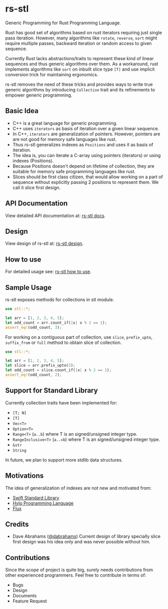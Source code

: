 # rs-stl

Generic Programming for Rust Programming Language.

Rust has good set of algorithms based on rust iterators requiring just single
pass iteration. However, many algorithms like `rotate`, `reverse`, `sort`
might require multiple passes, backward iteration or random access to given
sequence.

Currently Rust lacks abstractions/traits to represent these kind of linear
sequences and thus generic algorithms over them. As a workaround, rust
implements algorithms like `sort` on inbuilt slice type `[T]` and use implicit
conversion trick for maintaining ergonomics.

rs-stl removes the need of these tricks and provides ways to write true generic
algorithms by introducing `Collection` trait and its refinements to empower
generic programming.

## Basic Idea

- C++ is a great language for generic programming.
- C++ uses `iterators` as basis of iteration over a given linear sequence.
- In C++, `iterators` are generalization of pointers. However, pointers are
  are not good for memory safe languages like rust.
- Thus rs-stl generalizes indexes as `Positions` and uses it as basis of iteration.
- The idea is, you can iterate a C-array using pointers (iterators) or using
  indexes (Positions).
- Because Positions doesn't depend on lifetime of collection, they are suitable
  for memory safe programming languages like rust.
- Slices should be first class citizen, that would allow working on a part of
  sequence without explicitly passing 2 positions to represent them. We call it
  slice first design.

## API Documentation

View detailed API documentation at: [rs-stl docs](https://rishabhrd.github.io/rs-stl/).

## Design

View design of rs-stl at: [rs-stl design](docs/design.md).

## How to use

For detailed usage see: [rs-stl how to use](docs/how_to_use.md).

## Sample Usage

rs-stl exposes methods for collections in stl module.

```rust
use stl::*;

let arr = [1, 2, 3, 4, 5];
let odd_count = arr.count_if(|x| x % 2 == 1);
assert_eq!(odd_count, 3);
```

For working on a contiguous part of collection,
use `slice`, `prefix_upto`, `suffix_from` or `full` method to obtain slice of collection.

```rust
use stl::*;

let arr = [1, 2, 3, 4, 5];
let slice = arr.prefix_upto(3);
let odd_count = slice.count_if(|x| x % 2 == 1);
assert_eq!(odd_count, 2);
```

## Support for Standard Library

Currently collection traits have been implemented for:

- `[T; N]`
- `[T]`
- `Vec<T>`
- `Option<T>`
- `Range<T>` (`a..b`) where T is an signed/unsigned integer type.
- `RangeInclusive<T>` (`a..=b`) where T is an signed/unsigned integer type.
- `&str`
- `String`

In future, we plan to support more stdlib data structures.

## Motivations

The idea of generalization of indexes are not new and motivated from:

- [Swift Standard Library](https://developer.apple.com/documentation/swift/)
- [Hylo Programming Language](https://github.com/hylo-lang/hylo)
- [Flux](https://github.com/tcbrindle/flux)

## Credits

- Dave Abrahams ([@dabrahams](https://github.com/dabrahams))
  Current design of library specially slice first design was his idea only and
  was never possible without him.

## Contributions

Since the scope of project is quite big, surely needs contributions from other
experienced programmers. Feel free to contribute in terms of:

- Bugs
- Design
- Documents
- Feature Request
